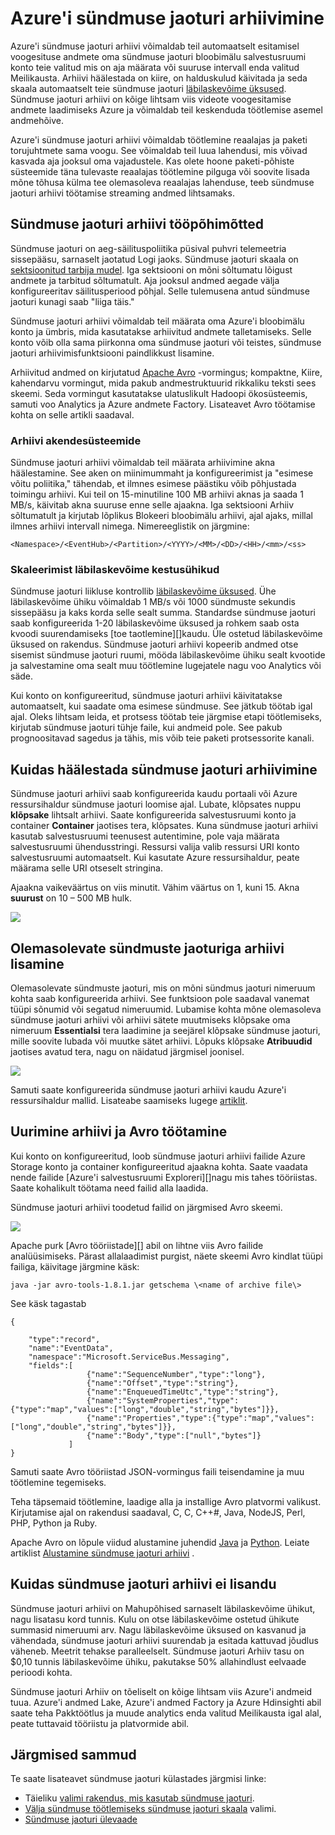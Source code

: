 <properties
    pageTitle="Azure'i sündmuse jaoturi arhiivi | Microsoft Azure'i"
    description="Azure'i sündmuse jaoturi arhiivimisfunktsiooni ülevaade."
    services="event-hubs"
    documentationCenter=""
    authors="djrosanova"
    manager="timlt"
    editor=""/>

<tags
    ms.service="event-hubs"
    ms.workload="na"
    ms.tgt_pltfrm="na"
    ms.devlang="na"
    ms.topic="article"
    ms.date="09/13/2016"
    ms.author="darosa;sethm"/>

# <a name="azure-event-hubs-archive"></a>Azure'i sündmuse jaoturi arhiivimine

Azure'i sündmuse jaoturi arhiivi võimaldab teil automaatselt esitamisel voogesituse andmete oma sündmuse jaoturi bloobimälu salvestusruumi konto teie valitud mis on aja määrata või suuruse intervall enda valitud Meilikausta. Arhiivi häälestada on kiire, on halduskulud käivitada ja seda skaala automaatselt teie sündmuse jaoturi [läbilaskevõime üksused](event-hubs-overview.md#capacity-and-security). Sündmuse jaoturi arhiivi on kõige lihtsam viis videote voogesitamise andmete laadimiseks Azure ja võimaldab teil keskenduda töötlemise asemel andmehõive.

Azure'i sündmuse jaoturi arhiivi võimaldab töötlemine reaalajas ja paketi torujuhtmete sama voogu. See võimaldab teil luua lahendusi, mis võivad kasvada aja jooksul oma vajadustele. Kas olete hoone paketi-põhiste süsteemide täna tulevaste reaalajas töötlemine pilguga või soovite lisada mõne tõhusa külma tee olemasoleva reaalajas lahenduse, teeb sündmuse jaoturi arhiivi töötamise streaming andmed lihtsamaks.

## <a name="how-event-hubs-archive-works"></a>Sündmuse jaoturi arhiivi tööpõhimõtted

Sündmuse jaoturi on aeg-säilituspoliitika püsival puhvri telemeetria sissepääsu, sarnaselt jaotatud Logi jaoks. Sündmuse jaoturi skaala on [sektsioonitud tarbija mudel](event-hubs-overview.md#partition-key). Iga sektsiooni on mõni sõltumatu lõigust andmete ja tarbitud sõltumatult. Aja jooksul andmed aegade välja konfigureeritav säilitusperiood põhjal. Selle tulemusena antud sündmuse jaoturi kunagi saab "liiga täis."

Sündmuse jaoturi arhiivi võimaldab teil määrata oma Azure'i bloobimälu konto ja ümbris, mida kasutatakse arhiivitud andmete talletamiseks. Selle konto võib olla sama piirkonna oma sündmuse jaoturi või teistes, sündmuse jaoturi arhiivimisfunktsiooni paindlikkust lisamine.

Arhiivitud andmed on kirjutatud [Apache Avro][] -vormingus; kompaktne, Kiire, kahendarvu vormingut, mida pakub andmestruktuurid rikkaliku teksti sees skeemi. Seda vormingut kasutatakse ulatuslikult Hadoopi ökosüsteemis, samuti voo Analytics ja Azure andmete Factory. Lisateavet Avro töötamise kohta on selle artikli saadaval.

### <a name="archive-windowing"></a>Arhiivi akendesüsteemide

Sündmuse jaoturi arhiivi võimaldab teil määrata arhiivimine akna häälestamine. See aken on miinimummaht ja konfigureerimist ja "esimese võitu poliitika," tähendab, et ilmnes esimese päästiku võib põhjustada toimingu arhiivi. Kui teil on 15-minutiline 100 MB arhiivi aknas ja saada 1 MB/s, käivitab akna suuruse enne selle ajaakna. Iga sektsiooni Arhiiv sõltumatult ja kirjutab lõplikus Blokeeri bloobimälu arhiivi, ajal ajaks, millal ilmnes arhiivi intervall nimega. Nimereeglistik on järgmine:

```
<Namespace>/<EventHub>/<Partition>/<YYYY>/<MM>/<DD>/<HH>/<mm>/<ss>
```

### <a name="scaling-to-throughput-units"></a>Skaleerimist läbilaskevõime kestusühikud

Sündmuse jaoturi liikluse kontrollib [läbilaskevõime üksused](event-hubs-overview.md#capacity-and-security). Ühe läbilaskevõime ühiku võimaldab 1 MB/s või 1000 sündmuste sekundis sissepääsu ja kaks korda selle sealt summa. Standardse sündmuse jaoturi saab konfigureerida 1-20 läbilaskevõime üksused ja rohkem saab osta kvoodi suurendamiseks [toe taotlemine][]kaudu. Üle ostetud läbilaskevõime üksused on rakendus. Sündmuse jaoturi arhiivi kopeerib andmed otse sisemist sündmuse jaoturi ruumi, mööda läbilaskevõime ühiku sealt kvootide ja salvestamine oma sealt muu töötlemine lugejatele nagu voo Analytics või säde.

Kui konto on konfigureeritud, sündmuse jaoturi arhiivi käivitatakse automaatselt, kui saadate oma esimese sündmuse. See jätkub töötab igal ajal. Oleks lihtsam leida, et protsess töötab teie järgmise etapi töötlemiseks, kirjutab sündmuse jaoturi tühje faile, kui andmeid pole. See pakub prognoositavad sagedus ja tähis, mis võib teie paketi protsessorite kanali.

## <a name="setting-up-event-hubs-archive"></a>Kuidas häälestada sündmuse jaoturi arhiivimine

Sündmuse jaoturi arhiivi saab konfigureerida kaudu portaali või Azure ressursihaldur sündmuse jaoturi loomise ajal. Lubate, klõpsates nuppu **klõpsake** lihtsalt arhiivi. Saate konfigureerida salvestusruumi konto ja container **Container** jaotises tera, klõpsates. Kuna sündmuse jaoturi arhiivi kasutab salvestusruumi teenusest autentimine, pole vaja määrata salvestusruumi ühendusstringi. Ressursi valija valib ressursi URI konto salvestusruumi automaatselt. Kui kasutate Azure ressursihaldur, peate määrama selle URI otseselt stringina.

Ajaakna vaikeväärtus on viis minutit. Vähim väärtus on 1, kuni 15. Akna **suurust** on 10 – 500 MB hulk.

![][1]

## <a name="adding-archive-to-an-existing-event-hub"></a>Olemasolevate sündmuste jaoturiga arhiivi lisamine

Olemasolevate sündmuste jaoturi, mis on mõni sündmus jaoturi nimeruum kohta saab konfigureerida arhiivi. See funktsioon pole saadaval vanemat tüüpi sõnumid või segatud nimeruumid. Lubamise kohta mõne olemasoleva sündmuse jaoturi arhiivi või arhiivi sätete muutmiseks klõpsake oma nimeruum **Essentialsi** tera laadimine ja seejärel klõpsake sündmuse jaoturi, mille soovite lubada või muutke sätet arhiivi. Lõpuks klõpsake **Atribuudid** jaotises avatud tera, nagu on näidatud järgmisel joonisel.

![][2]

Samuti saate konfigureerida sündmuse jaoturi arhiivi kaudu Azure'i ressursihaldur mallid. Lisateabe saamiseks lugege [artiklit](event-hubs-resource-manager-namespace-event-hub-enable-archive.md).

## <a name="exploring-the-archive-and-working-with-avro"></a>Uurimine arhiivi ja Avro töötamine

Kui konto on konfigureeritud, loob sündmuse jaoturi arhiivi failide Azure Storage konto ja container konfigureeritud ajaakna kohta. Saate vaadata nende failide [Azure'i salvestusruumi Exploreri][]nagu mis tahes tööriistas. Saate kohalikult töötama need failid alla laadida.

Sündmuse jaoturi arhiivi toodetud failid on järgmised Avro skeemi.

![][3]

Apache purk [Avro tööriistade][] abil on lihtne viis Avro failide analüüsimiseks. Pärast allalaadimist purgist, näete skeemi Avro kindlat tüüpi failiga, käivitage järgmine käsk:

```
java -jar avro-tools-1.8.1.jar getschema \<name of archive file\>
```

See käsk tagastab

```
{

    "type":"record",
    "name":"EventData",
    "namespace":"Microsoft.ServiceBus.Messaging",
    "fields":[
                 {"name":"SequenceNumber","type":"long"},
                 {"name":"Offset","type":"string"},
                 {"name":"EnqueuedTimeUtc","type":"string"},
                 {"name":"SystemProperties","type":{"type":"map","values":["long","double","string","bytes"]}},
                 {"name":"Properties","type":{"type":"map","values":["long","double","string","bytes"]}},
                 {"name":"Body","type":["null","bytes"]}
             ]
}
```

Samuti saate Avro tööriistad JSON-vormingus faili teisendamine ja muu töötlemine tegemiseks.

Teha täpsemaid töötlemine, laadige alla ja installige Avro platvormi valikust. Kirjutamise ajal on rakendusi saadaval, C, C, C++\#, Java, NodeJS, Perl, PHP, Python ja Ruby.

Apache Avro on lõpule viidud alustamine juhendid [Java][] ja [Python][]. Leiate artiklist [Alustamine sündmuse jaoturi arhiivi](event-hubs-archive-python.md) .

## <a name="how-event-hubs-archive-is-charged"></a>Kuidas sündmuse jaoturi arhiivi ei lisandu

Sündmuse jaoturi arhiivi on Mahupõhised sarnaselt läbilaskevõime ühikut, nagu lisatasu kord tunnis. Kulu on otse läbilaskevõime ostetud ühikute summasid nimeruumi arv. Nagu läbilaskevõime üksused on kasvanud ja vähendada, sündmuse jaoturi arhiivi suurendab ja esitada kattuvad jõudlus väheneb. Meetrit tehakse paralleelselt. Sündmuse jaoturi Arhiiv tasu on $0,10 tunnis läbilaskevõime ühiku, pakutakse 50% allahindlust eelvaade perioodi kohta.

Sündmuse jaoturi Arhiiv on tõeliselt on kõige lihtsam viis Azure'i andmeid tuua. Azure'i andmed Lake, Azure'i andmed Factory ja Azure Hdinsighti abil saate teha Pakktöötlus ja muude analytics enda valitud Meilikausta igal alal, peate tuttavaid tööriistu ja platvormide abil.

## <a name="next-steps"></a>Järgmised sammud

Te saate lisateavet sündmuse jaoturi külastades järgmisi linke:

- Täieliku [valimi rakendus, mis kasutab sündmuse jaoturi][].
- [Välja sündmuse töötlemiseks sündmuse jaoturi skaala][] valimi.
- [Sündmuse jaoturi ülevaade][]

[Apache Avro]: http://avro.apache.org/
[tugiteenuse taotluse]: https://portal.azure.com/?#blade/Microsoft_Azure_Support/HelpAndSupportBlade
[1]: ./media/event-hubs-archive-overview/event-hubs-archive1.png
[2]: media/event-hubs-archive-overview/event-hubs-archive2.png
[Azure'i salvestusruumi Explorer]: http://azurestorageexplorer.codeplex.com/
[3]: ./media/event-hubs-archive-overview/event-hubs-archive3.png
[Avro tööriistad]: http://www-us.apache.org/dist/avro/avro-1.8.1/java/avro-tools-1.8.1.jar
[Java]: http://avro.apache.org/docs/current/gettingstartedjava.html
[Python]: http://avro.apache.org/docs/current/gettingstartedpython.html
[Sündmuse jaoturi ülevaade]: event-hubs-overview.md
[valimi rakendus, mis kasutab sündmuse jaoturi]: https://code.msdn.microsoft.com/Service-Bus-Event-Hub-286fd097
[Välja sündmuse töötlemiseks sündmuse jaoturi skaala]: https://code.msdn.microsoft.com/Service-Bus-Event-Hub-45f43fc3